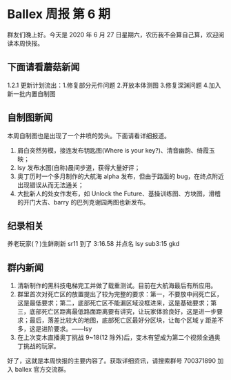 # Ballex 周报 第 6 期

群友们晚上好。今天是 2020 年 6 月 27 日星期六，农历我不会算自己算，欢迎阅读本周快报。

## 下面请看蘑菇新闻

1.2.1 更新计划流出：1.修复部分元件问题 2.开放本体测图 3.修复深渊问题 4.加入新一批内置自制图

## 自制图新闻

本周自制图也是出现了一个井喷的势头。下面请看详细报道。

1. 屑白突然劳模，接连发布钥匙图(Where is your key?)、清音幽韵、绮霞玉映；
2. lsy 发布水图(自称)晨间步道，获得大量好评；
3. 奥丁历时一个多月制作的大航海 alpha 发布，但由于路面的 bug，在终点附近出现错误从而无法通关；
4. 大批新人的处女作发布，如 Unlock the Future、基操训练图、方块图，滑稽的开门大吉、barry 的巴列克谢园两图也新发布。

## 纪录相关

养老玩家(？)生鲜刷新 sr11 到了 3:16.58 并点名 lsy sub3:15 gkd

## 群内新闻

1. 清新制作的黑科技电梯完工并做了载重测试。目前在大航海最后有所应用。
2. 群里首次对死亡区的放置提出了较为完整的要求：第一，不要放中间死亡区，这是最低要求；第二，底部死亡区不能漏区域没框进来，这是基础要求；第三，底部死亡区距离最低路面距离要有讲究，让玩家体验良好，这是进一步要求；最后，落差比较大的地图，底部死亡区最好分区块，让每个区域 y 距差不多，这是进阶要求。——lsy
3. 在上次变木直播奥丁挑战 9~18(12 除外)后，变木有望成为第二个视频全通奥丁挑战的玩家。

好了，这就是本周快报的主要内容了。获取详细资讯，请搜索群号 700371890 加入 ballex 官方交流群。
